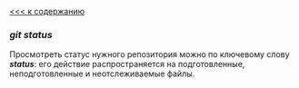 [<<< к содержанию](readme.md)

### ***git status***
Просмотреть статус нужного репозитория можно по ключевому слову ***status***: его действие распространяется на подготовленные, неподготовленные и неотслеживаемые файлы.
